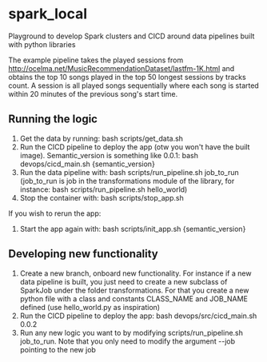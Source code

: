 # spark_local
Playground to develop Spark clusters and CICD around data pipelines built with python libraries

The example pipeline takes the played sessions from http://ocelma.net/MusicRecommendationDataset/lastfm-1K.html and obtains the top 10 songs played in the top 50 longest sessions by tracks count. A session is all played songs sequentially where each song is started within 20 minutes of the previous song's start time. 

## Running the logic

1. Get the data by running: bash scripts/get_data.sh
2. Run the CICD pipeline to deploy the app (otw you won't have the built image). Semantic_version is something like 0.0.1: bash devops/cicd_main.sh {semantic_version}
3. Run the data pipeline with: bash scripts/run_pipeline.sh job_to_run  (job_to_run is job in the transformations module of the library, for instance: bash scripts/run_pipeline.sh hello_world)
4. Stop the container with: bash scripts/stop_app.sh

If you wish to rerun the app:
1. Start the app again with: bash scripts/init_app.sh {semantic_version}

## Developing new functionality 
1. Create a new branch, onboard new functionality. For instance if a new data pipeline is built, you just need to create a new subclass of SparkJob under the folder transformations. For that you create a new python file with a class and constants CLASS_NAME and JOB_NAME defined (use hello_world.py as inspiration)
2. Run the CICD pipeline to deploy the app: bash devops/src/cicd_main.sh 0.0.2
3. Run any new logic you want to by modifying scripts/run_pipeline.sh job_to_run. Note that you only need to modify the argument --job pointing to the new job
